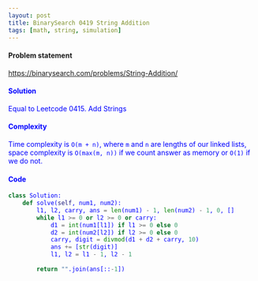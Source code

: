 ```yaml
---
layout: post
title: BinarySearch 0419 String Addition
tags: [math, string, simulation]
---
```


#### Problem statement

<a href="https://binarysearch.com/problems/String-Addition/"> <font color = blue>https://binarysearch.com/problems/String-Addition/

#### Solution
Equal to Leetcode 0415. Add Strings

#### Complexity
Time complexity is `O(m + n)`, where `m` and `n` are lengths of our linked lists, space complexity is `O(max(m, n))` if we count answer as memory or `O(1)` if we do not.

#### Code
```python
class Solution:
    def solve(self, num1, num2):
        l1, l2, carry, ans = len(num1) - 1, len(num2) - 1, 0, []
        while l1 >= 0 or l2 >= 0 or carry:
            d1 = int(num1[l1]) if l1 >= 0 else 0
            d2 = int(num2[l2]) if l2 >= 0 else 0
            carry, digit = divmod(d1 + d2 + carry, 10)
            ans += [str(digit)]
            l1, l2 = l1 - 1, l2 - 1
        
        return "".join(ans[::-1])
```
